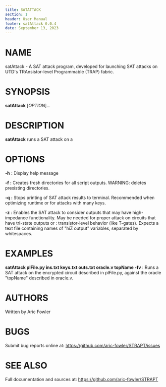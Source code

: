 ```yaml
---
title: SATATTACK
section: 1
header: User Manual
footer: satAttack 0.0.4
date: September 13, 2023
---
```


# NAME
satAttack - A SAT attack program, developed for launching SAT attacks on UTD's TRAnsistor-level Programmable (TRAP) fabric.

# SYNOPSIS
**satAttack** [*OPTION*]...

# DESCRIPTION
**satAttack** runs a SAT attack on a 

# OPTIONS
**-h** 
: Display help message

**-f**
: Creates fresh directories for all script outputs. WARNING: deletes prexisting directories.

**-q** 
: Stops printing of SAT attack results to terminal. Recommended when optimizing runtime or for attacks with many keys.

**-z**
: Enables the SAT attack to consider outputs that may have high-impedance functionality. May be needed for proper attack on circuits that have tri-state outputs or 
: transistor-level behavior (like T-gates). Expects a text file containing names of "hiZ output" variables, separated by whitespaces.

# EXAMPLES
**satAttack plFile.py ins.txt keys.txt outs.txt oracle.v topName -fv**
: Runs a SAT attack on the encrypted circuit described in plFile.py, against the oracle "topName" described in oracle.v.

# AUTHORS
Written by Aric Fowler

# BUGS
Submit bug reports online at: <https://github.com/aric-fowler/STRAPT/issues>

# SEE ALSO
Full documentation and sources at: <https://github.com/aric-fowler/STRAPT>